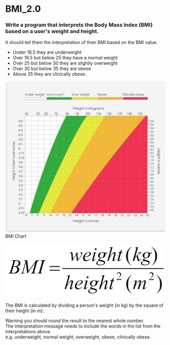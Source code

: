 # BMI_2.0
### Write a program that interprets the Body Mass Index (BMI) based on a user's weight and height.

<p>It should tell them the interpretation of their BMI based on the BMI value. <br>
<ul>
    <li>Under 18.5 they are underweight</li>
    <li>Over 18.5 but below 25 they have a normal weight</li>
    <li>Over 25 but below 30 they are slightly overweight</li>
    <li>Over 30 but below 35 they are obese</li>
    <li>Above 35 they are clinically obese.</li>
</ul>
</p>
<p><img src="https://github.com/pcgofpa/BMI_2.0/blob/main/BMI_Graph.png" alt="Graph comparing Height vs Weight to determine if someone is a healthy weight."><br>
BMI Chart</p>
<img src="https://github.com/pcgofpa/BMI_2.0/blob/main/BMI_Formula.png" alt="BMI = weight(kg) over height squared">
<p> The BMI is calculated by dividing a person's weight (in kg) by the square of their height (in m):

<p>Warning you should round the result to the nearest whole number.<br> The interpretation message needs to include the words in the list from the interpretations above.<br> e.g. underweight, normal weight, overweight, obese, clinically obese.</p>
